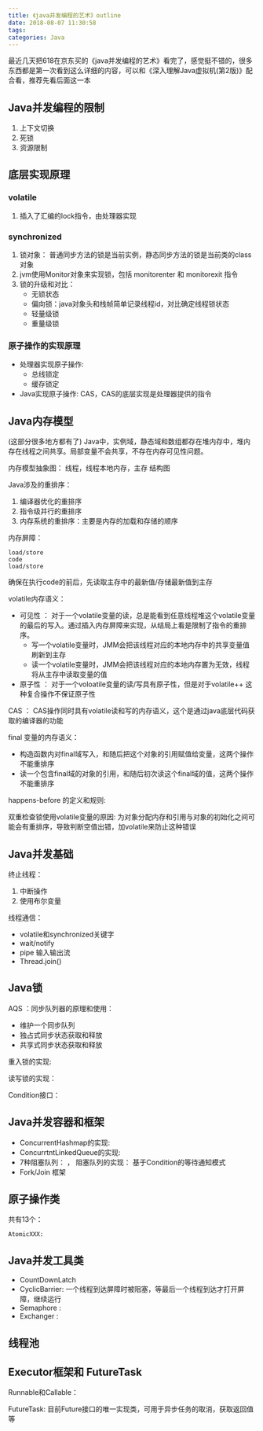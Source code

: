 ```yaml
---
title: 《java并发编程的艺术》outline
date: 2018-08-07 11:30:58
tags:
categories: Java
---
```


最近几天把618在京东买的《java并发编程的艺术》看完了，感觉挺不错的，很多东西都是第一次看到这么详细的内容，可以和《深入理解Java虚拟机(第2版)》配合看，推荐先看后面这一本<!--more-->


## Java并发编程的限制
1. 上下文切换
2. 死锁
3. 资源限制

## 底层实现原理

### volatile
1. 插入了汇编的lock指令，由处理器实现

### synchronized
1. 锁对象： 普通同步方法的锁是当前实例，静态同步方法的锁是当前类的class对象
2. jvm使用Monitor对象来实现锁，包括 monitorenter 和 monitorexit 指令
3. 锁的升级和对比：
    * 无锁状态
    * 偏向锁：java对象头和栈帧简单记录线程id，对比确定线程锁状态
    * 轻量级锁 
    * 重量级锁

### 原子操作的实现原理
* 处理器实现原子操作:
    * 总线锁定
    * 缓存锁定
* Java实现原子操作: CAS，CAS的底层实现是处理器提供的指令

## Java内存模型
(这部分很多地方都有了)
Java中，实例域，静态域和数组都存在堆内存中，堆内存在线程之间共享。局部变量不会共享，不存在内存可见性问题。

内存模型抽象图：
线程，线程本地内存，主存 结构图

Java涉及的重排序：
1. 编译器优化的重排序
2. 指令级并行的重排序
3. 内存系统的重排序：主要是内存的加载和存储的顺序

内存屏障：  
```
load/store  
code 
load/store
```
确保在执行code的前后，先读取主存中的最新值/存储最新值到主存

volatile内存语义：
* 可见性 ： 对于一个volatile变量的读，总是能看到任意线程堆这个volatile变量的最后的写入。通过插入内存屏障来实现，从结局上看是限制了指令的重排序。
    * 写一个volatile变量时，JMM会把该线程对应的本地内存中的共享变量值刷新到主存
    * 读一个volatile变量时，JMM会把该线程对应的本地内存置为无效，线程将从主存中读取变量的值
* 原子性 ： 对于一个voloatile变量的读/写具有原子性，但是对于volatile++ 这种复合操作不保证原子性

CAS ： CAS操作同时具有volatile读和写的内存语义，这个是通过java底层代码获取的编译器的功能

final 变量的内存语义：
* 构造函数内对final域写入，和随后把这个对象的引用赋值给变量，这两个操作不能重排序
* 读一个包含final域的对象的引用，和随后初次读这个final域的值，这两个操作不能重排序

happens-before 的定义和规则:

双重检查锁使用volatile变量的原因: 为对象分配内存和引用与对象的初始化之间可能会有重排序，导致判断空值出错，加volatile来防止这种错误

## Java并发基础
终止线程：
1. 中断操作
2. 使用布尔变量

线程通信：
* volatile和synchronized关键字
* wait/notify
* pipe 输入输出流
* Thread.join()

## Java锁
AQS ：同步队列器的原理和使用：
* 维护一个同步队列
* 独占式同步状态获取和释放
* 共享式同步状态获取和释放

重入锁的实现:

读写锁的实现：

Condition接口：

## Java并发容器和框架
* ConcurrentHashmap的实现:
* ConcurrtntLinkedQueue的实现:
* 7种阻塞队列：  ， 阻塞队列的实现： 基于Condition的等待通知模式
* Fork/Join 框架

## 原子操作类
共有13个：
```
AtomicXXX:
```

## Java并发工具类
* CountDownLatch
* CyclicBarrier: 一个线程到达屏障时被阻塞，等最后一个线程到达才打开屏障，继续运行
* Semaphore : 
* Exchanger :

## 线程池 

## Executor框架和 FutureTask
Runnable和Callable：

FutureTask: 目前Future接口的唯一实现类，可用于异步任务的取消，获取返回值等